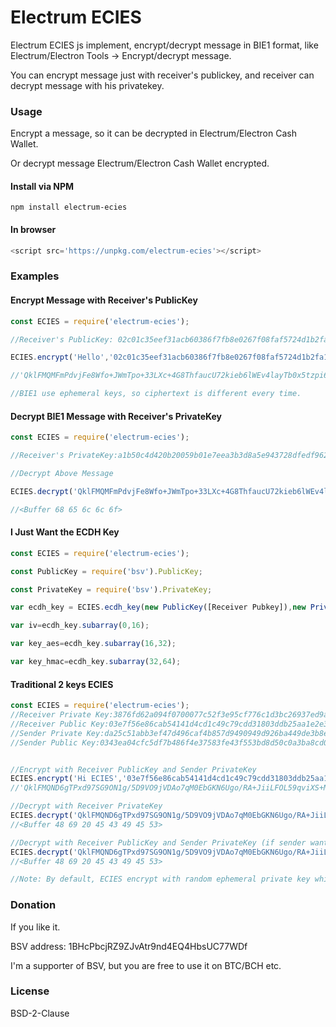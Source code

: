 # Electrum ECIES

Electrum ECIES js implement, encrypt/decrypt message in BIE1 format, like Electrum/Electron Tools -> Encrypt/decrypt message.

You can encrypt message just with receiver's publickey, and receiver can decrypt message with his privatekey.

### Usage

Encrypt a message, so it can be decrypted in Electrum/Electron Cash Wallet.

Or decrypt message Electrum/Electron Cash Wallet encrypted.

#### Install via NPM

~~~shell
npm install electrum-ecies
~~~

#### In browser

~~~javascript
<script src='https://unpkg.com/electrum-ecies'></script>
~~~

### Examples

#### Encrypt Message with Receiver's PublicKey

~~~javascript
const ECIES = require('electrum-ecies');

//Receiver's PublicKey: 02c01c35eef31acb60386f7fb8e0267f08faf5724d1b2fa1f3588a5fef3e726309

ECIES.encrypt('Hello','02c01c35eef31acb60386f7fb8e0267f08faf5724d1b2fa1f3588a5fef3e726309'); 

//'QklFMQMFmPdvjFe8Wfo+JWmTpo+33LXc+4G8ThfaucU72kieb6lWEv4layTb0x5tzpi6lA2it8rO/ELrXomJqC53uBOd+DZSzDhCSpK6SwR+Itt+Pw=='

//BIE1 use ephemeral keys, so ciphertext is different every time.
~~~

#### Decrypt BIE1 Message with Receiver's PrivateKey

~~~javascript
const ECIES = require('electrum-ecies');

//Receiver's PrivateKey:a1b50c4d420b20059b01e7eea3b3d8a5e943728dfedf962628ca18d04bfa2cfc

//Decrypt Above Message

ECIES.decrypt('QklFMQMFmPdvjFe8Wfo+JWmTpo+33LXc+4G8ThfaucU72kieb6lWEv4layTb0x5tzpi6lA2it8rO/ELrXomJqC53uBOd+DZSzDhCSpK6SwR+Itt+Pw==','a1b50c4d420b20059b01e7eea3b3d8a5e943728dfedf962628ca18d04bfa2cfc')

//<Buffer 68 65 6c 6c 6f>
~~~

#### I Just Want the ECDH Key

~~~javascript
const ECIES = require('electrum-ecies');

const PublicKey = require('bsv').PublicKey;

const PrivateKey = require('bsv').PrivateKey;

var ecdh_key = ECIES.ecdh_key(new PublicKey([Receiver Pubkey]),new PrivateKey([Sender/Ephemeral PrivKey]))

var iv=ecdh_key.subarray(0,16);

var key_aes=ecdh_key.subarray(16,32);

var key_hmac=ecdh_key.subarray(32,64);
~~~

#### Traditional 2 keys ECIES

~~~js
const ECIES = require('electrum-ecies');
//Receiver Private Key:3876fd62a094f0700077c52f3e95cf776c1d3bc26937ed9a8c7da316b4486d2a
//Receiver Public Key:03e7f56e86cab54141d4cd1c49c79cdd31803ddb25aa1e2e37692c54f592e432c7
//Sender Private Key:da25c51abb3ef47d496caf4b857d9490949d926ba449de3b8e68417eecc71bf9
//Sender Public Key:0343ea04cfc5df7b486f4e37583fe43f553bd8d50c0a3ba8cd046c628de94828fd


//Encrypt with Receiver PublicKey and Sender PrivateKey
ECIES.encrypt('Hi ECIES','03e7f56e86cab54141d4cd1c49c79cdd31803ddb25aa1e2e37692c54f592e432c7','da25c51abb3ef47d496caf4b857d9490949d926ba449de3b8e68417eecc71bf9')
//'QklFMQND6gTPxd97SG9ON1g/5D9VO9jVDAo7qM0EbGKN6Ugo/RA+JiiLFOL59qviXS+MB87SL2x2pDfJr7vUttchThLokqLeeUKphuvGI+iLQ2Eulg=='

//Decrypt with Receiver PrivateKey
ECIES.decrypt('QklFMQND6gTPxd97SG9ON1g/5D9VO9jVDAo7qM0EbGKN6Ugo/RA+JiiLFOL59qviXS+MB87SL2x2pDfJr7vUttchThLokqLeeUKphuvGI+iLQ2Eulg==','3876fd62a094f0700077c52f3e95cf776c1d3bc26937ed9a8c7da316b4486d2a')
//<Buffer 48 69 20 45 43 49 45 53>

//Decrypt with Receiver PublicKey and Sender PrivateKey (if sender want to retrieve message in this case)
ECIES.decrypt('QklFMQND6gTPxd97SG9ON1g/5D9VO9jVDAo7qM0EbGKN6Ugo/RA+JiiLFOL59qviXS+MB87SL2x2pDfJr7vUttchThLokqLeeUKphuvGI+iLQ2Eulg==','da25c51abb3ef47d496caf4b857d9490949d926ba449de3b8e68417eecc71bf9','03e7f56e86cab54141d4cd1c49c79cdd31803ddb25aa1e2e37692c54f592e432c7')
//<Buffer 48 69 20 45 43 49 45 53>

//Note: By default, ECIES encrypt with random ephemeral private key which can't be retrieved later. We overrided ephemeral key with given private key here.
~~~

### Donation

If you like it.

BSV address: 1BHcPbcjRZ9ZJvAtr9nd4EQ4HbsUC77WDf

I'm a supporter of BSV, but you are free to use it on BTC/BCH etc.

### License

BSD-2-Clause